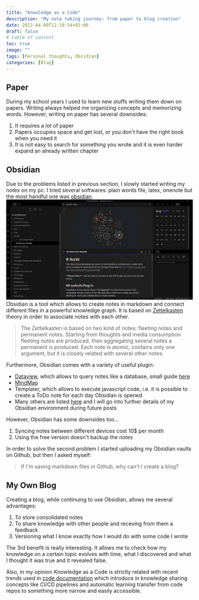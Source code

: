 ```yaml
---
title: "Knowledge as a Code"
description: "My note taking journey: from paper to blog creation"
date: 2022-04-09T12:18:54+02:00
draft: false
# table of content
toc: true 
image: ""
tags: [Personal thoughts, Obsidian]
categories: [Blog]
---
```


## Paper
During my school years I used to learn new stuffs writing them down on papers. Writing always helped me 
organizing concepts and memorizing words.
However, writing on paper has several downsides:
1. It requires a lot of paper
2. Papers occupies space and get lost, or you don't have the right book when you need it
3. It is not easy to search for something you wrote and it is even harder expand an already written chapter

## Obsidian
Due to the problems listed in previous section, I slowly started writing my notes on my pc.
I tried several softwares: plain words file, latex, onenote but the most handful one was
 [obsidian](https://obsidian.md/).
 ![Obsidian main page](https://raw.githubusercontent.com/Ste29/blog-dev/main/static/img/blog/obsidian.jpeg)
Obsidian is a tool which allows to create notes in markdown and connect different files in a powerful knowledge
graph.
It is based on [Zettelkasten](https://en.wikipedia.org/wiki/Zettelkasten) theory in order to associate notes
with each other.
> The Zettelkasten is based on two kind of notes: fleeting notes and permanent notes. Starting from thoughts and
media consumption fleeting notes are produced, then aggregating several notes a permanent is produced.
> Each note is atomic, contains only one argument, but it is closely related with several other notes.

Furthermore, Obsidian comes with a variety of useful plugin:
- [Dataview](https://blacksmithgu.github.io/obsidian-dataview/), which allows to query notes like a database,
small guide [here](https://medium.com/os-techblog/how-to-get-started-with-obsidian-dataview-and-dataviewjs-5d6b5733d4a4#:~:text=%20If%20you%20haven%E2%80%99t%20installed%20a%20plugin%20in,the%20Dataview%20plugin%2C%20then%20the%20Install...%20More%20)
- [MindMap](https://github.com/lynchjames/obsidian-mind-map)
- Templater, which allows to execute javascript code, i.e. it is possible to create a ToDo note for each day 
Obsidian is opened
- Many others are listed [here](https://www.youtube.com/watch?v=W7kTtn9empU) and I will go into further details of
my Obsidian environment during future posts

However, Obsidian has some downsides too...
1. Syncing notes between different devices cost 10$ per month
2. Using the free version doesn't backup the notes

In order to solve the second problem I started uploading my Obsidian vaults on Github, but then I asked myself:
> If I'm saving markdown files in Github, why can't I create a blog?

## My Own Blog
Creating a blog, while continuing to use Obsidian, allows me several advantages:
1. To store consolidated notes
2. To share knowledge with other people and receving from them a feedback
3. Versioning what I know exactly how I would do with some code I wrote

The 3rd benefit is really interesting.
It allows me to check how my knowledge on a certain topic evolves with time, what I discovered and what
I thought it was true and it revealed false.

Also, in my opinion Knowledge as a Code is strictly related with recent trends used in 
[code documentation](https://sysdig.com/blog/adopting-docs-as-code/) which introduce in knowledge sharing concepts like 
CI/CD pipelines and automatic learning transfer from code repos to something more narrow and easily accessible.